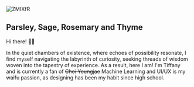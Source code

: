 ![ZMIXfR](https://github.com/tiffanywidjaya/tiffanywidjaya/assets/94110553/e9fa2dc1-38be-4548-b2ef-ca49854fb95b)

## Parsley, Sage, Rosemary and Thyme

Hi there! 👋🏻

In the quiet chambers of existence, where echoes of possibility resonate, I find myself navigating the labyrinth of curiosity, seeking threads of wisdom woven into the tapestry of experience. As a result, here I am! I'm Tiffany and is currently a fan of ~~Choi Youngjae~~ Machine Learning and UI/UX is my ~~waifu~~ passion, as designing has been my habit since high school.

<!--
**tiffanywidjaya/tiffanywidjaya** is a ✨ _special_ ✨ repository because its `README.md` (this file) appears on your GitHub profile.
- 🔭 I’m currently working on...
- 🌱 I’m currently learning on...
- 👯 I’m looking to collaborate on...
- 🤔 I’m looking for help with ...
- 💬 Ask me about ...
- 📫 How to reach me: ...
- 😄 Pronouns: ...
- ⚡ Fun fact: ...
-->
